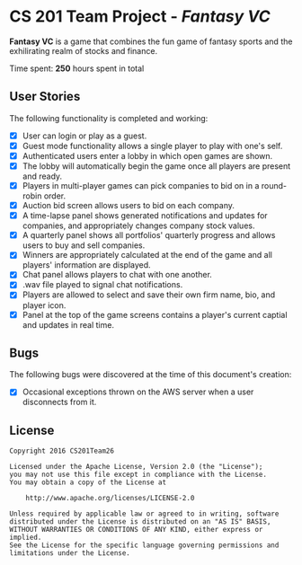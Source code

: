 # CS 201 Team Project - *Fantasy VC*

**Fantasy VC** is a game that combines the fun game of fantasy sports and the exhilirating realm of stocks and finance.

Time spent: **250** hours spent in total

## User Stories

The following functionality is completed and working:

* [x] User can login or play as a guest.
* [x] Guest mode functionality allows a single player to play with one's self.
* [x] Authenticated users enter a lobby in which open games are shown.
* [x] The lobby will automatically begin the game once all players are present and ready.
* [x] Players in multi-player games can pick companies to bid on in a round-robin order.
* [x] Auction bid screen allows users to bid on each company.
* [x] A time-lapse panel shows generated notifications and updates for companies, and appropriately changes company stock values.
* [x] A quarterly panel shows all portfolios' quarterly progress and allows users to buy and sell companies.
* [x] Winners are appropriately calculated at the end of the game and all players' information are displayed.
* [x] Chat panel allows players to chat with one another.
* [x] .wav file played to signal chat notifications.
* [x] Players are allowed to select and save their own firm name, bio, and player icon.
* [x] Panel at the top of the game screens contains a player's current captial and updates in real time.

## Bugs

The following bugs were discovered at the time of this document's creation:

* [x] Occasional exceptions thrown on the AWS server when a user disconnects from it.

## License

    Copyright 2016 CS201Team26

    Licensed under the Apache License, Version 2.0 (the "License");
    you may not use this file except in compliance with the License.
    You may obtain a copy of the License at

        http://www.apache.org/licenses/LICENSE-2.0

    Unless required by applicable law or agreed to in writing, software
    distributed under the License is distributed on an "AS IS" BASIS,
    WITHOUT WARRANTIES OR CONDITIONS OF ANY KIND, either express or implied.
    See the License for the specific language governing permissions and
    limitations under the License.
